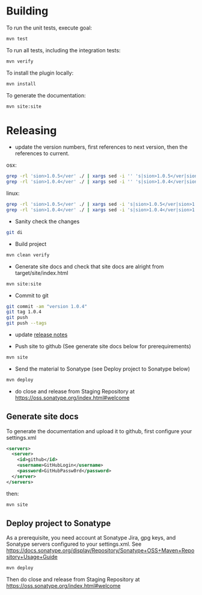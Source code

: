 Building
========

To run the unit tests, execute goal:
```bash
mvn test
```
To run all tests, including the integration tests:
```bash
mvn verify
```
To install the plugin locally:
```bash
mvn install
```
To generate the documentation:
```bash
mvn site:site
```

Releasing
=========

* update the version numbers, first references to next version, then the references to current.

osx:
```bash
grep -rl 'sion>1.0.5</ver' ./ | xargs sed -i '' 's|sion>1.0.5</ver|sion>1.0.5</ver|g'
grep -rl 'sion>1.0.4</ver' ./ | xargs sed -i '' 's|sion>1.0.4</ver|sion>1.0.5</ver|g'
```
linux:
```bash
grep -rl 'sion>1.0.5</ver' ./ | xargs sed -i 's|sion>1.0.5</ver|sion>1.0.5</ver|g'
grep -rl 'sion>1.0.4</ver' ./ | xargs sed -i 's|sion>1.0.4</ver|sion>1.0.5</ver|g'
```
* Sanity check the changes

```bash
git di
```
* Build project

```bash
mvn clean verify
```
* Generate site docs and check that site docs are alright from target/site/index.html

```bash
mvn site:site
```
* Commit to git

```bash
git commit -am "version 1.0.4"
git tag 1.0.4
git push
git push --tags
```
* update [release notes](https://github.com/robotframework/MavenPlugin/wiki/ReleaseNotes "release notes")

* Push site to github (See generate site docs below for prerequirements)

```bash
mvn site
```
* Send the material to Sonatype (see Deploy project to Sonatype below)

```bash
mvn deploy
```
* do close and release from Staging Repository at https://oss.sonatype.org/index.html#welcome

Generate site docs
------------------

To generate the documentation and upload it to github, first configure your settings.xml

```xml
<servers>
  <server>
    <id>github</id>
    <username>GitHubLogin</username>
    <password>GitHubPassw0rd</password>
  </server>
</servers>
```

then:

```bash
mvn site
```
Deploy project to Sonatype
--------------------------

As a prerequisite, you need account at Sonatype Jira, gpg keys, and Sonatype servers configured to your settings.xml.
See https://docs.sonatype.org/display/Repository/Sonatype+OSS+Maven+Repository+Usage+Guide

```bash
mvn deploy
```
Then do close and release from Staging Repository at https://oss.sonatype.org/index.html#welcome
